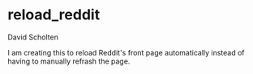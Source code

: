 # reload_reddit
David Scholten

I am creating this to reload Reddit's front page automatically instead of having to manually refrash the page.
